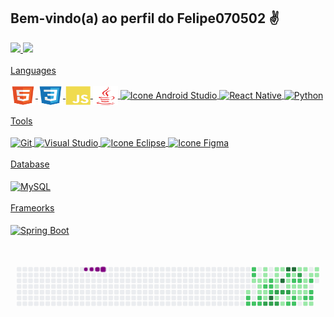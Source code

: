## Bem-vindo(a) ao perfil do Felipe070502 ✌️

 <div>
   <a href="https://github.com/Felipe020507">
   <img height="180em" src="https://github-readme-stats.vercel.app/api?username=Felipe020507&show_icons=true&theme=tokyonight&include_all_commits=true&count_private=true"/>
   <img height="180em" src="https://github-readme-stats.vercel.app/api/top-langs/?username=Felipe020507&layout=compact&langs_count=6&theme=cobalt"/>
</div>
<br>
Languages
<div style="display: inline_block"><br>
  <img align="center" alt="Icone Html" height="30" width="40" src="https://raw.githubusercontent.com/devicons/devicon/master/icons/html5/html5-original.svg">
 <img align="center" alt="Icone Css" height="30" width="40" src="https://raw.githubusercontent.com/devicons/devicon/master/icons/css3/css3-original.svg">
 <img align="center" alt="Icone Javascrip" height="30" width="40" src="https://raw.githubusercontent.com/devicons/devicon/master/icons/javascript/javascript-plain.svg">
 <img align="center" alt="Icone Java" height="30" width="40" src="https://raw.githubusercontent.com/devicons/devicon/master/icons/java/java-plain.svg">
 <img align="center" alt="Icone Android Studio" height="30" width="40" src="https://cdn.jsdelivr.net/gh/devicons/devicon@latest/icons/androidstudio/androidstudio-original.svg"/>
 <img align="center" alt="React Native" height="30" width="40" src="https://cdn.jsdelivr.net/gh/devicons/devicon@latest/icons/react/react-original.svg" />
 <img align="center" alt="Python" height="30" width="40" src="https://cdn.jsdelivr.net/gh/devicons/devicon@latest/icons/python/python-original.svg" />
</div>
<br>
Tools
<div style="display: inline_block"><br>
  <img align="center" alt="Git" height="30" width="40" src="https://cdn.jsdelivr.net/gh/devicons/devicon@latest/icons/git/git-original.svg" />
 <img align="center" alt="Visual Studio" height="30" width="40" src="https://cdn.jsdelivr.net/gh/devicons/devicon@latest/icons/vscode/vscode-original.svg" />
 <img align="center" alt="Icone Eclipse" height="30" width="40" src="https://cdn.jsdelivr.net/gh/devicons/devicon@latest/icons/eclipse/eclipse-original.svg" />
 <img align="center" alt="Icone Figma" height="30" width="40" src="https://cdn.jsdelivr.net/gh/devicons/devicon@latest/icons/figma/figma-original.svg"/>
</div>
<br>
Database
<div style="display: inline_block"><br> <img align="center" alt="MySQL" height="30" width="40" src="https://cdn.jsdelivr.net/gh/devicons/devicon@latest/icons/mysql/mysql-original.svg"/> </div>
<br>
Frameorks
<div style="display: inline_block"><br> <img align="center" alt="Spring Boot" height="30" width="40" src="https://cdn.jsdelivr.net/gh/devicons/devicon/icons/spring/spring-original.svg" /> </div>
<br>


<svg viewBox="-16 -32 880 192" width="880" height="192" xmlns="http://www.w3.org/2000/svg"><desc>Generated with https://github.com/Platane/snk</desc><style>:root{--cb:#1b1f230a;--cs:purple;--ce:#ebedf0;--c0:#ebedf0;--c1:#9be9a8;--c2:#40c463;--c3:#30a14e;--c4:#216e39}.c{shape-rendering:geometricPrecision;fill:var(--ce);stroke-width:1px;stroke:var(--cb);animation:none 26900ms linear infinite;width:12px;height:12px}@keyframes c0{37.54%{fill:var(--c1)}37.56%,100%{fill:var(--ce)}}.c.c0{fill:var(--c1);animation-name:c0}@keyframes c1{58.73%{fill:var(--c2)}58.75%,100%{fill:var(--ce)}}.c.c1{fill:var(--c2);animation-name:c1}@keyframes c2{58.35%{fill:var(--c2)}58.37%,100%{fill:var(--ce)}}.c.c2{fill:var(--c2);animation-name:c2}@keyframes c3{63.93%{fill:var(--c2)}63.95%,100%{fill:var(--ce)}}.c.c3{fill:var(--c2);animation-name:c3}@keyframes c4{63.56%{fill:var(--c2)}63.58%,100%{fill:var(--ce)}}.c.c4{fill:var(--c2);animation-name:c4}@keyframes c5{16.35%{fill:var(--c1)}16.37%,100%{fill:var(--ce)}}.c.c5{fill:var(--c1);animation-name:c5}@keyframes c6{57.98%{fill:var(--c2)}58%,100%{fill:var(--ce)}}.c.c6{fill:var(--c2);animation-name:c6}@keyframes c7{16.72%{fill:var(--c1)}16.74%,100%{fill:var(--ce)}}.c.c7{fill:var(--c1);animation-name:c7}@keyframes c8{38.65%{fill:var(--c1)}38.67%,100%{fill:var(--ce)}}.c.c8{fill:var(--c1);animation-name:c8}@keyframes c9{38.28%{fill:var(--c1)}38.3%,100%{fill:var(--ce)}}.c.c9{fill:var(--c1);animation-name:c9}@keyframes ca{40.88%{fill:var(--c2)}40.9%,100%{fill:var(--ce)}}.c.ca{fill:var(--c2);animation-name:ca}@keyframes cb{57.61%{fill:var(--c2)}57.63%,100%{fill:var(--ce)}}.c.cb{fill:var(--c2);animation-name:cb}@keyframes cc{17.83%{fill:var(--c1)}17.85%,100%{fill:var(--ce)}}.c.cc{fill:var(--c1);animation-name:cc}@keyframes cd{17.46%{fill:var(--c1)}17.48%,100%{fill:var(--ce)}}.c.cd{fill:var(--c1);animation-name:cd}@keyframes ce{17.09%{fill:var(--c1)}17.11%,100%{fill:var(--ce)}}.c.ce{fill:var(--c1);animation-name:ce}@keyframes cf{62.07%{fill:var(--c2)}62.09%,100%{fill:var(--ce)}}.c.cf{fill:var(--c2);animation-name:cf}@keyframes cg{40.14%{fill:var(--c1)}40.16%,100%{fill:var(--ce)}}.c.cg{fill:var(--c1);animation-name:cg}@keyframes ch{40.51%{fill:var(--c1)}40.53%,100%{fill:var(--ce)}}.c.ch{fill:var(--c1);animation-name:ch}@keyframes ci{72.85%{fill:var(--c3)}72.87%,100%{fill:var(--ce)}}.c.ci{fill:var(--c3);animation-name:ci}@keyframes cj{61.33%{fill:var(--c2)}61.35%,100%{fill:var(--ce)}}.c.cj{fill:var(--c2);animation-name:cj}@keyframes ck{60.96%{fill:var(--c2)}60.98%,100%{fill:var(--ce)}}.c.ck{fill:var(--c2);animation-name:ck}@keyframes cl{60.58%{fill:var(--c2)}60.6%,100%{fill:var(--ce)}}.c.cl{fill:var(--c2);animation-name:cl}@keyframes cm{81.03%{fill:var(--c4)}81.05%,100%{fill:var(--ce)}}.c.cm{fill:var(--c4);animation-name:cm}@keyframes cn{72.48%{fill:var(--c3)}72.5%,100%{fill:var(--ce)}}.c.cn{fill:var(--c3);animation-name:cn}@keyframes co{18.58%{fill:var(--c1)}18.6%,100%{fill:var(--ce)}}.c.co{fill:var(--c1);animation-name:co}@keyframes cp{19.69%{fill:var(--c1)}19.71%,100%{fill:var(--ce)}}.c.cp{fill:var(--c1);animation-name:cp}@keyframes cq{20.06%{fill:var(--c1)}20.08%,100%{fill:var(--ce)}}.c.cq{fill:var(--c1);animation-name:cq}@keyframes cr{20.44%{fill:var(--c1)}20.46%,100%{fill:var(--ce)}}.c.cr{fill:var(--c1);animation-name:cr}@keyframes cs{69.88%{fill:var(--c3)}69.9%,100%{fill:var(--ce)}}.c.cs{fill:var(--c3);animation-name:cs}@keyframes ct{69.51%{fill:var(--c1)}69.53%,100%{fill:var(--ce)}}.c.ct{fill:var(--c1);animation-name:ct}@keyframes cu{72.11%{fill:var(--c3)}72.13%,100%{fill:var(--ce)}}.c.cu{fill:var(--c3);animation-name:cu}@keyframes cv{18.95%{fill:var(--c1)}18.97%,100%{fill:var(--ce)}}.c.cv{fill:var(--c1);animation-name:cv}@keyframes cw{79.17%{fill:var(--c4)}79.19%,100%{fill:var(--ce)}}.c.cw{fill:var(--c4);animation-name:cw}@keyframes cx{70.25%{fill:var(--c3)}70.27%,100%{fill:var(--ce)}}.c.cx{fill:var(--c3);animation-name:cx}@keyframes cy{46.46%{fill:var(--c1)}46.48%,100%{fill:var(--ce)}}.c.cy{fill:var(--c1);animation-name:cy}@keyframes cz{78.06%{fill:var(--c4)}78.08%,100%{fill:var(--ce)}}.c.cz{fill:var(--c4);animation-name:cz}@keyframes c10{50.18%{fill:var(--c2)}50.2%,100%{fill:var(--ce)}}.c.c10{fill:var(--c2);animation-name:c10}@keyframes c11{49.06%{fill:var(--c1)}49.08%,100%{fill:var(--ce)}}.c.c11{fill:var(--c1);animation-name:c11}@keyframes c12{21.18%{fill:var(--c1)}21.2%,100%{fill:var(--ce)}}.c.c12{fill:var(--c1);animation-name:c12}@keyframes c13{70.62%{fill:var(--c3)}70.64%,100%{fill:var(--ce)}}.c.c13{fill:var(--c3);animation-name:c13}@keyframes c14{47.2%{fill:var(--c1)}47.22%,100%{fill:var(--ce)}}.c.c14{fill:var(--c1);animation-name:c14}@keyframes c15{55.01%{fill:var(--c2)}55.03%,100%{fill:var(--ce)}}.c.c15{fill:var(--c2);animation-name:c15}@keyframes c16{77.69%{fill:var(--c4)}77.71%,100%{fill:var(--ce)}}.c.c16{fill:var(--c4);animation-name:c16}@keyframes c17{49.8%{fill:var(--c1)}49.82%,100%{fill:var(--ce)}}.c.c17{fill:var(--c1);animation-name:c17}@keyframes c18{49.43%{fill:var(--c2)}49.45%,100%{fill:var(--ce)}}.c.c18{fill:var(--c2);animation-name:c18}@keyframes c19{21.55%{fill:var(--c1)}21.57%,100%{fill:var(--ce)}}.c.c19{fill:var(--c1);animation-name:c19}@keyframes c1a{28.61%{fill:var(--c1)}28.63%,100%{fill:var(--ce)}}.c.c1a{fill:var(--c1);animation-name:c1a}@keyframes c1b{47.57%{fill:var(--c2)}47.59%,100%{fill:var(--ce)}}.c.c1b{fill:var(--c2);animation-name:c1b}@keyframes c1c{54.64%{fill:var(--c2)}54.66%,100%{fill:var(--ce)}}.c.c1c{fill:var(--c2);animation-name:c1c}@keyframes c1d{25.27%{fill:var(--c1)}25.29%,100%{fill:var(--ce)}}.c.c1d{fill:var(--c1);animation-name:c1d}@keyframes c1e{76.94%{fill:var(--c3)}76.96%,100%{fill:var(--ce)}}.c.c1e{fill:var(--c3);animation-name:c1e}@keyframes c1f{51.29%{fill:var(--c2)}51.31%,100%{fill:var(--ce)}}.c.c1f{fill:var(--c2);animation-name:c1f}@keyframes c1g{21.92%{fill:var(--c1)}21.94%,100%{fill:var(--ce)}}.c.c1g{fill:var(--c1);animation-name:c1g}@keyframes c1h{28.24%{fill:var(--c1)}28.26%,100%{fill:var(--ce)}}.c.c1h{fill:var(--c1);animation-name:c1h}@keyframes c1i{30.1%{fill:var(--c1)}30.12%,100%{fill:var(--ce)}}.c.c1i{fill:var(--c1);animation-name:c1i}@keyframes c1j{24.9%{fill:var(--c1)}24.92%,100%{fill:var(--ce)}}.c.c1j{fill:var(--c1);animation-name:c1j}@keyframes c1k{22.67%{fill:var(--c1)}22.69%,100%{fill:var(--ce)}}.c.c1k{fill:var(--c1);animation-name:c1k}@keyframes c1l{22.29%{fill:var(--c1)}22.31%,100%{fill:var(--ce)}}.c.c1l{fill:var(--c1);animation-name:c1l}@keyframes c1m{27.87%{fill:var(--c1)}27.89%,100%{fill:var(--ce)}}.c.c1m{fill:var(--c1);animation-name:c1m}@keyframes c1n{53.52%{fill:var(--c2)}53.54%,100%{fill:var(--ce)}}.c.c1n{fill:var(--c2);animation-name:c1n}@keyframes c1o{30.85%{fill:var(--c1)}30.87%,100%{fill:var(--ce)}}.c.c1o{fill:var(--c1);animation-name:c1o}@keyframes c1p{23.41%{fill:var(--c1)}23.43%,100%{fill:var(--ce)}}.c.c1p{fill:var(--c1);animation-name:c1p}@keyframes c1q{52.03%{fill:var(--c2)}52.05%,100%{fill:var(--ce)}}.c.c1q{fill:var(--c2);animation-name:c1q}@keyframes c1r{52.78%{fill:var(--c2)}52.8%,100%{fill:var(--ce)}}.c.c1r{fill:var(--c2);animation-name:c1r}@keyframes c1s{53.15%{fill:var(--c2)}53.17%,100%{fill:var(--ce)}}.c.c1s{fill:var(--c2);animation-name:c1s}@keyframes c1t{31.22%{fill:var(--c1)}31.24%,100%{fill:var(--ce)}}.c.c1t{fill:var(--c1);animation-name:c1t}@keyframes c1u{24.15%{fill:var(--c1)}24.17%,100%{fill:var(--ce)}}.c.c1u{fill:var(--c1);animation-name:c1u}@keyframes c1v{23.78%{fill:var(--c1)}23.8%,100%{fill:var(--ce)}}.c.c1v{fill:var(--c1);animation-name:c1v}.u{transform-origin:0 0;transform:scale(0,1);animation:none linear 26900ms infinite}@keyframes u0{16.35%{transform:scale(0.000,1)}16.37%,16.72%{transform:scale(0.032,1)}16.74%,17.09%{transform:scale(0.065,1)}17.11%,17.46%{transform:scale(0.097,1)}17.48%,17.83%{transform:scale(0.129,1)}17.85%,18.58%{transform:scale(0.161,1)}18.6%,18.95%{transform:scale(0.194,1)}18.97%,19.69%{transform:scale(0.226,1)}19.71%,20.06%{transform:scale(0.258,1)}20.08%,20.44%{transform:scale(0.290,1)}20.46%,21.18%{transform:scale(0.323,1)}21.2%,21.55%{transform:scale(0.355,1)}21.57%,21.92%{transform:scale(0.387,1)}21.94%,22.29%{transform:scale(0.419,1)}22.31%,22.67%{transform:scale(0.452,1)}22.69%,23.41%{transform:scale(0.484,1)}23.43%,23.78%{transform:scale(0.516,1)}23.8%,24.15%{transform:scale(0.548,1)}24.17%,24.9%{transform:scale(0.581,1)}24.92%,25.27%{transform:scale(0.613,1)}25.29%,27.87%{transform:scale(0.645,1)}27.89%,28.24%{transform:scale(0.677,1)}28.26%,28.61%{transform:scale(0.710,1)}28.63%,30.1%{transform:scale(0.742,1)}30.12%,30.85%{transform:scale(0.774,1)}30.87%,31.22%{transform:scale(0.806,1)}31.24%,37.54%{transform:scale(0.839,1)}37.56%,38.28%{transform:scale(0.871,1)}38.3%,38.65%{transform:scale(0.903,1)}38.67%,40.14%{transform:scale(0.935,1)}40.16%,40.51%{transform:scale(0.968,1)}40.53%,100%{transform:scale(1.000,1)}}.u.u0{fill:var(--c1);animation-name:u0;transform-origin:0.0px 0}@keyframes u1{40.88%{transform:scale(0.000,1)}40.9%,100%{transform:scale(1.000,1)}}.u.u1{fill:var(--c2);animation-name:u1;transform-origin:386.6px 0}@keyframes u2{46.46%{transform:scale(0.000,1)}46.48%,47.2%{transform:scale(0.500,1)}47.22%,100%{transform:scale(1.000,1)}}.u.u2{fill:var(--c1);animation-name:u2;transform-origin:399.1px 0}@keyframes u3{47.57%{transform:scale(0.000,1)}47.59%,100%{transform:scale(1.000,1)}}.u.u3{fill:var(--c2);animation-name:u3;transform-origin:424.0px 0}@keyframes u4{49.06%{transform:scale(0.000,1)}49.08%,100%{transform:scale(1.000,1)}}.u.u4{fill:var(--c1);animation-name:u4;transform-origin:436.5px 0}@keyframes u5{49.43%{transform:scale(0.000,1)}49.45%,100%{transform:scale(1.000,1)}}.u.u5{fill:var(--c2);animation-name:u5;transform-origin:448.9px 0}@keyframes u6{49.8%{transform:scale(0.000,1)}49.82%,100%{transform:scale(1.000,1)}}.u.u6{fill:var(--c1);animation-name:u6;transform-origin:461.4px 0}@keyframes u7{50.18%{transform:scale(0.000,1)}50.2%,51.29%{transform:scale(0.056,1)}51.31%,52.03%{transform:scale(0.111,1)}52.05%,52.78%{transform:scale(0.167,1)}52.8%,53.15%{transform:scale(0.222,1)}53.17%,53.52%{transform:scale(0.278,1)}53.54%,54.64%{transform:scale(0.333,1)}54.66%,55.01%{transform:scale(0.389,1)}55.03%,57.61%{transform:scale(0.444,1)}57.63%,57.98%{transform:scale(0.500,1)}58%,58.35%{transform:scale(0.556,1)}58.37%,58.73%{transform:scale(0.611,1)}58.75%,60.58%{transform:scale(0.667,1)}60.6%,60.96%{transform:scale(0.722,1)}60.98%,61.33%{transform:scale(0.778,1)}61.35%,62.07%{transform:scale(0.833,1)}62.09%,63.56%{transform:scale(0.889,1)}63.58%,63.93%{transform:scale(0.944,1)}63.95%,100%{transform:scale(1.000,1)}}.u.u7{fill:var(--c2);animation-name:u7;transform-origin:473.9px 0}@keyframes u8{69.51%{transform:scale(0.000,1)}69.53%,100%{transform:scale(1.000,1)}}.u.u8{fill:var(--c1);animation-name:u8;transform-origin:698.4px 0}@keyframes u9{69.88%{transform:scale(0.000,1)}69.9%,70.25%{transform:scale(0.143,1)}70.27%,70.62%{transform:scale(0.286,1)}70.64%,72.11%{transform:scale(0.429,1)}72.13%,72.48%{transform:scale(0.571,1)}72.5%,72.85%{transform:scale(0.714,1)}72.87%,76.94%{transform:scale(0.857,1)}76.96%,100%{transform:scale(1.000,1)}}.u.u9{fill:var(--c3);animation-name:u9;transform-origin:710.8px 0}@keyframes ua{77.69%{transform:scale(0.000,1)}77.71%,78.06%{transform:scale(0.250,1)}78.08%,79.17%{transform:scale(0.500,1)}79.19%,81.03%{transform:scale(0.750,1)}81.05%,100%{transform:scale(1.000,1)}}.u.ua{fill:var(--c4);animation-name:ua;transform-origin:798.1px 0}.s{shape-rendering:geometricPrecision;fill:var(--cs);animation:none linear 26900ms infinite}@keyframes s0{0%,99.63%{transform:translate(0px,-16px)}0.37%{transform:translate(0px,0px)}15.24%{transform:translate(640px,0px)}15.99%{transform:translate(640px,32px)}17.1%,61.71%{transform:translate(688px,32px)}17.84%{transform:translate(688px,0px)}18.96%,65.8%,78.44%{transform:translate(736px,0px)}19.33%,66.17%{transform:translate(736px,16px)}19.7%{transform:translate(720px,16px)}20.45%{transform:translate(720px,48px)}22.3%{transform:translate(800px,48px)}23.05%{transform:translate(800px,16px)}23.79%{transform:translate(832px,16px)}24.16%{transform:translate(832px,0px)}25.28%,77.32%{transform:translate(784px,0px)}25.65%{transform:translate(784px,-16px)}26.02%{transform:translate(800px,-16px)}27.88%{transform:translate(800px,64px)}28.62%{transform:translate(768px,64px)}29%,48.33%{transform:translate(768px,48px)}29.37%{transform:translate(784px,48px)}30.48%{transform:translate(784px,96px)}31.23%{transform:translate(816px,96px)}31.6%{transform:translate(816px,112px)}36.06%,43.49%{transform:translate(624px,112px)}37.17%,42.38%{transform:translate(624px,64px)}38.29%{transform:translate(672px,64px)}38.66%,62.45%{transform:translate(672px,48px)}39.03%{transform:translate(656px,48px)}39.41%,41.64%{transform:translate(656px,64px)}40.15%,60.22%,73.61%{transform:translate(688px,64px)}40.52%,59.85%{transform:translate(688px,80px)}41.26%{transform:translate(656px,80px)}46.1%,55.76%{transform:translate(736px,112px)}46.84%{transform:translate(736px,80px)}47.58%,54.28%,68.4%{transform:translate(768px,80px)}48.7%{transform:translate(752px,48px)}49.07%,50.56%{transform:translate(752px,32px)}49.44%{transform:translate(768px,32px)}49.81%,66.91%{transform:translate(768px,16px)}50.19%{transform:translate(752px,16px)}52.04%{transform:translate(816px,32px)}53.16%{transform:translate(816px,80px)}54.65%{transform:translate(768px,96px)}55.39%{transform:translate(736px,96px)}57.25%{transform:translate(672px,112px)}57.62%{transform:translate(672px,96px)}58.36%{transform:translate(640px,96px)}58.74%{transform:translate(640px,80px)}60.59%{transform:translate(704px,64px)}61.34%,79.93%{transform:translate(704px,32px)}62.08%{transform:translate(688px,48px)}63.2%{transform:translate(672px,16px)}63.57%{transform:translate(656px,16px)}63.94%{transform:translate(656px,0px)}69.52%,71.75%{transform:translate(720px,80px)}69.89%{transform:translate(720px,64px)}70.63%{transform:translate(752px,64px)}71%{transform:translate(752px,80px)}72.12%{transform:translate(720px,96px)}72.86%{transform:translate(688px,96px)}75.84%{transform:translate(784px,64px)}79.18%{transform:translate(736px,32px)}81.04%{transform:translate(704px,80px)}95.54%{transform:translate(80px,80px)}96.65%{transform:translate(80px,32px)}97.4%{transform:translate(48px,32px)}98.51%{transform:translate(48px,-16px)}}.s.s0{transform:translate(0px,-16px);animation-name:s0}@keyframes s1{0%,99.63%{transform:translate(16px,-16px)}0.37%{transform:translate(0px,-16px)}0.74%{transform:translate(0px,0px)}15.61%{transform:translate(640px,0px)}16.36%{transform:translate(640px,32px)}17.47%,62.08%{transform:translate(688px,32px)}18.22%{transform:translate(688px,0px)}19.33%,66.17%,78.81%{transform:translate(736px,0px)}19.7%,66.54%{transform:translate(736px,16px)}20.07%{transform:translate(720px,16px)}20.82%{transform:translate(720px,48px)}22.68%{transform:translate(800px,48px)}23.42%{transform:translate(800px,16px)}24.16%{transform:translate(832px,16px)}24.54%{transform:translate(832px,0px)}25.65%,77.7%{transform:translate(784px,0px)}26.02%{transform:translate(784px,-16px)}26.39%{transform:translate(800px,-16px)}28.25%{transform:translate(800px,64px)}29%{transform:translate(768px,64px)}29.37%,48.7%{transform:translate(768px,48px)}29.74%{transform:translate(784px,48px)}30.86%{transform:translate(784px,96px)}31.6%{transform:translate(816px,96px)}31.97%{transform:translate(816px,112px)}36.43%,43.87%{transform:translate(624px,112px)}37.55%,42.75%{transform:translate(624px,64px)}38.66%{transform:translate(672px,64px)}39.03%,62.83%{transform:translate(672px,48px)}39.41%{transform:translate(656px,48px)}39.78%,42.01%{transform:translate(656px,64px)}40.52%,60.59%,73.98%{transform:translate(688px,64px)}40.89%,60.22%{transform:translate(688px,80px)}41.64%{transform:translate(656px,80px)}46.47%,56.13%{transform:translate(736px,112px)}47.21%{transform:translate(736px,80px)}47.96%,54.65%,68.77%{transform:translate(768px,80px)}49.07%{transform:translate(752px,48px)}49.44%,50.93%{transform:translate(752px,32px)}49.81%{transform:translate(768px,32px)}50.19%,67.29%{transform:translate(768px,16px)}50.56%{transform:translate(752px,16px)}52.42%{transform:translate(816px,32px)}53.53%{transform:translate(816px,80px)}55.02%{transform:translate(768px,96px)}55.76%{transform:translate(736px,96px)}57.62%{transform:translate(672px,112px)}57.99%{transform:translate(672px,96px)}58.74%{transform:translate(640px,96px)}59.11%{transform:translate(640px,80px)}60.97%{transform:translate(704px,64px)}61.71%,80.3%{transform:translate(704px,32px)}62.45%{transform:translate(688px,48px)}63.57%{transform:translate(672px,16px)}63.94%{transform:translate(656px,16px)}64.31%{transform:translate(656px,0px)}69.89%,72.12%{transform:translate(720px,80px)}70.26%{transform:translate(720px,64px)}71%{transform:translate(752px,64px)}71.38%{transform:translate(752px,80px)}72.49%{transform:translate(720px,96px)}73.23%{transform:translate(688px,96px)}76.21%{transform:translate(784px,64px)}79.55%{transform:translate(736px,32px)}81.41%{transform:translate(704px,80px)}95.91%{transform:translate(80px,80px)}97.03%{transform:translate(80px,32px)}97.77%{transform:translate(48px,32px)}98.88%{transform:translate(48px,-16px)}}.s.s1{transform:translate(16px,-16px);animation-name:s1}@keyframes s2{0%,99.63%{transform:translate(32px,-16px)}0.74%{transform:translate(0px,-16px)}1.12%{transform:translate(0px,0px)}15.99%{transform:translate(640px,0px)}16.73%{transform:translate(640px,32px)}17.84%,62.45%{transform:translate(688px,32px)}18.59%{transform:translate(688px,0px)}19.7%,66.54%,79.18%{transform:translate(736px,0px)}20.07%,66.91%{transform:translate(736px,16px)}20.45%{transform:translate(720px,16px)}21.19%{transform:translate(720px,48px)}23.05%{transform:translate(800px,48px)}23.79%{transform:translate(800px,16px)}24.54%{transform:translate(832px,16px)}24.91%{transform:translate(832px,0px)}26.02%,78.07%{transform:translate(784px,0px)}26.39%{transform:translate(784px,-16px)}26.77%{transform:translate(800px,-16px)}28.62%{transform:translate(800px,64px)}29.37%{transform:translate(768px,64px)}29.74%,49.07%{transform:translate(768px,48px)}30.11%{transform:translate(784px,48px)}31.23%{transform:translate(784px,96px)}31.97%{transform:translate(816px,96px)}32.34%{transform:translate(816px,112px)}36.8%,44.24%{transform:translate(624px,112px)}37.92%,43.12%{transform:translate(624px,64px)}39.03%{transform:translate(672px,64px)}39.41%,63.2%{transform:translate(672px,48px)}39.78%{transform:translate(656px,48px)}40.15%,42.38%{transform:translate(656px,64px)}40.89%,60.97%,74.35%{transform:translate(688px,64px)}41.26%,60.59%{transform:translate(688px,80px)}42.01%{transform:translate(656px,80px)}46.84%,56.51%{transform:translate(736px,112px)}47.58%{transform:translate(736px,80px)}48.33%,55.02%,69.14%{transform:translate(768px,80px)}49.44%{transform:translate(752px,48px)}49.81%,51.3%{transform:translate(752px,32px)}50.19%{transform:translate(768px,32px)}50.56%,67.66%{transform:translate(768px,16px)}50.93%{transform:translate(752px,16px)}52.79%{transform:translate(816px,32px)}53.9%{transform:translate(816px,80px)}55.39%{transform:translate(768px,96px)}56.13%{transform:translate(736px,96px)}57.99%{transform:translate(672px,112px)}58.36%{transform:translate(672px,96px)}59.11%{transform:translate(640px,96px)}59.48%{transform:translate(640px,80px)}61.34%{transform:translate(704px,64px)}62.08%,80.67%{transform:translate(704px,32px)}62.83%{transform:translate(688px,48px)}63.94%{transform:translate(672px,16px)}64.31%{transform:translate(656px,16px)}64.68%{transform:translate(656px,0px)}70.26%,72.49%{transform:translate(720px,80px)}70.63%{transform:translate(720px,64px)}71.38%{transform:translate(752px,64px)}71.75%{transform:translate(752px,80px)}72.86%{transform:translate(720px,96px)}73.61%{transform:translate(688px,96px)}76.58%{transform:translate(784px,64px)}79.93%{transform:translate(736px,32px)}81.78%{transform:translate(704px,80px)}96.28%{transform:translate(80px,80px)}97.4%{transform:translate(80px,32px)}98.14%{transform:translate(48px,32px)}99.26%{transform:translate(48px,-16px)}}.s.s2{transform:translate(32px,-16px);animation-name:s2}@keyframes s3{0%,99.63%{transform:translate(48px,-16px)}1.12%{transform:translate(0px,-16px)}1.49%{transform:translate(0px,0px)}16.36%{transform:translate(640px,0px)}17.1%{transform:translate(640px,32px)}18.22%,62.83%{transform:translate(688px,32px)}18.96%{transform:translate(688px,0px)}20.07%,66.91%,79.55%{transform:translate(736px,0px)}20.45%,67.29%{transform:translate(736px,16px)}20.82%{transform:translate(720px,16px)}21.56%{transform:translate(720px,48px)}23.42%{transform:translate(800px,48px)}24.16%{transform:translate(800px,16px)}24.91%{transform:translate(832px,16px)}25.28%{transform:translate(832px,0px)}26.39%,78.44%{transform:translate(784px,0px)}26.77%{transform:translate(784px,-16px)}27.14%{transform:translate(800px,-16px)}29%{transform:translate(800px,64px)}29.74%{transform:translate(768px,64px)}30.11%,49.44%{transform:translate(768px,48px)}30.48%{transform:translate(784px,48px)}31.6%{transform:translate(784px,96px)}32.34%{transform:translate(816px,96px)}32.71%{transform:translate(816px,112px)}37.17%,44.61%{transform:translate(624px,112px)}38.29%,43.49%{transform:translate(624px,64px)}39.41%{transform:translate(672px,64px)}39.78%,63.57%{transform:translate(672px,48px)}40.15%{transform:translate(656px,48px)}40.52%,42.75%{transform:translate(656px,64px)}41.26%,61.34%,74.72%{transform:translate(688px,64px)}41.64%,60.97%{transform:translate(688px,80px)}42.38%{transform:translate(656px,80px)}47.21%,56.88%{transform:translate(736px,112px)}47.96%{transform:translate(736px,80px)}48.7%,55.39%,69.52%{transform:translate(768px,80px)}49.81%{transform:translate(752px,48px)}50.19%,51.67%{transform:translate(752px,32px)}50.56%{transform:translate(768px,32px)}50.93%,68.03%{transform:translate(768px,16px)}51.3%{transform:translate(752px,16px)}53.16%{transform:translate(816px,32px)}54.28%{transform:translate(816px,80px)}55.76%{transform:translate(768px,96px)}56.51%{transform:translate(736px,96px)}58.36%{transform:translate(672px,112px)}58.74%{transform:translate(672px,96px)}59.48%{transform:translate(640px,96px)}59.85%{transform:translate(640px,80px)}61.71%{transform:translate(704px,64px)}62.45%,81.04%{transform:translate(704px,32px)}63.2%{transform:translate(688px,48px)}64.31%{transform:translate(672px,16px)}64.68%{transform:translate(656px,16px)}65.06%{transform:translate(656px,0px)}70.63%,72.86%{transform:translate(720px,80px)}71%{transform:translate(720px,64px)}71.75%{transform:translate(752px,64px)}72.12%{transform:translate(752px,80px)}73.23%{transform:translate(720px,96px)}73.98%{transform:translate(688px,96px)}76.95%{transform:translate(784px,64px)}80.3%{transform:translate(736px,32px)}82.16%{transform:translate(704px,80px)}96.65%{transform:translate(80px,80px)}97.77%{transform:translate(80px,32px)}98.51%{transform:translate(48px,32px)}}.s.s3{transform:translate(48px,-16px);animation-name:s3}</style><rect class="c" x="2" y="2" rx="2" ry="2"/><rect class="c" x="2" y="18" rx="2" ry="2"/><rect class="c" x="2" y="34" rx="2" ry="2"/><rect class="c" x="2" y="50" rx="2" ry="2"/><rect class="c" x="2" y="66" rx="2" ry="2"/><rect class="c" x="2" y="82" rx="2" ry="2"/><rect class="c" x="2" y="98" rx="2" ry="2"/><rect class="c" x="18" y="2" rx="2" ry="2"/><rect class="c" x="18" y="18" rx="2" ry="2"/><rect class="c" x="18" y="34" rx="2" ry="2"/><rect class="c" x="18" y="50" rx="2" ry="2"/><rect class="c" x="18" y="66" rx="2" ry="2"/><rect class="c" x="18" y="82" rx="2" ry="2"/><rect class="c" x="18" y="98" rx="2" ry="2"/><rect class="c" x="34" y="2" rx="2" ry="2"/><rect class="c" x="34" y="18" rx="2" ry="2"/><rect class="c" x="34" y="34" rx="2" ry="2"/><rect class="c" x="34" y="50" rx="2" ry="2"/><rect class="c" x="34" y="66" rx="2" ry="2"/><rect class="c" x="34" y="82" rx="2" ry="2"/><rect class="c" x="34" y="98" rx="2" ry="2"/><rect class="c" x="50" y="2" rx="2" ry="2"/><rect class="c" x="50" y="18" rx="2" ry="2"/><rect class="c" x="50" y="34" rx="2" ry="2"/><rect class="c" x="50" y="50" rx="2" ry="2"/><rect class="c" x="50" y="66" rx="2" ry="2"/><rect class="c" x="50" y="82" rx="2" ry="2"/><rect class="c" x="50" y="98" rx="2" ry="2"/><rect class="c" x="66" y="2" rx="2" ry="2"/><rect class="c" x="66" y="18" rx="2" ry="2"/><rect class="c" x="66" y="34" rx="2" ry="2"/><rect class="c" x="66" y="50" rx="2" ry="2"/><rect class="c" x="66" y="66" rx="2" ry="2"/><rect class="c" x="66" y="82" rx="2" ry="2"/><rect class="c" x="66" y="98" rx="2" ry="2"/><rect class="c" x="82" y="2" rx="2" ry="2"/><rect class="c" x="82" y="18" rx="2" ry="2"/><rect class="c" x="82" y="34" rx="2" ry="2"/><rect class="c" x="82" y="50" rx="2" ry="2"/><rect class="c" x="82" y="66" rx="2" ry="2"/><rect class="c" x="82" y="82" rx="2" ry="2"/><rect class="c" x="82" y="98" rx="2" ry="2"/><rect class="c" x="98" y="2" rx="2" ry="2"/><rect class="c" x="98" y="18" rx="2" ry="2"/><rect class="c" x="98" y="34" rx="2" ry="2"/><rect class="c" x="98" y="50" rx="2" ry="2"/><rect class="c" x="98" y="66" rx="2" ry="2"/><rect class="c" x="98" y="82" rx="2" ry="2"/><rect class="c" x="98" y="98" rx="2" ry="2"/><rect class="c" x="114" y="2" rx="2" ry="2"/><rect class="c" x="114" y="18" rx="2" ry="2"/><rect class="c" x="114" y="34" rx="2" ry="2"/><rect class="c" x="114" y="50" rx="2" ry="2"/><rect class="c" x="114" y="66" rx="2" ry="2"/><rect class="c" x="114" y="82" rx="2" ry="2"/><rect class="c" x="114" y="98" rx="2" ry="2"/><rect class="c" x="130" y="2" rx="2" ry="2"/><rect class="c" x="130" y="18" rx="2" ry="2"/><rect class="c" x="130" y="34" rx="2" ry="2"/><rect class="c" x="130" y="50" rx="2" ry="2"/><rect class="c" x="130" y="66" rx="2" ry="2"/><rect class="c" x="130" y="82" rx="2" ry="2"/><rect class="c" x="130" y="98" rx="2" ry="2"/><rect class="c" x="146" y="2" rx="2" ry="2"/><rect class="c" x="146" y="18" rx="2" ry="2"/><rect class="c" x="146" y="34" rx="2" ry="2"/><rect class="c" x="146" y="50" rx="2" ry="2"/><rect class="c" x="146" y="66" rx="2" ry="2"/><rect class="c" x="146" y="82" rx="2" ry="2"/><rect class="c" x="146" y="98" rx="2" ry="2"/><rect class="c" x="162" y="2" rx="2" ry="2"/><rect class="c" x="162" y="18" rx="2" ry="2"/><rect class="c" x="162" y="34" rx="2" ry="2"/><rect class="c" x="162" y="50" rx="2" ry="2"/><rect class="c" x="162" y="66" rx="2" ry="2"/><rect class="c" x="162" y="82" rx="2" ry="2"/><rect class="c" x="162" y="98" rx="2" ry="2"/><rect class="c" x="178" y="2" rx="2" ry="2"/><rect class="c" x="178" y="18" rx="2" ry="2"/><rect class="c" x="178" y="34" rx="2" ry="2"/><rect class="c" x="178" y="50" rx="2" ry="2"/><rect class="c" x="178" y="66" rx="2" ry="2"/><rect class="c" x="178" y="82" rx="2" ry="2"/><rect class="c" x="178" y="98" rx="2" ry="2"/><rect class="c" x="194" y="2" rx="2" ry="2"/><rect class="c" x="194" y="18" rx="2" ry="2"/><rect class="c" x="194" y="34" rx="2" ry="2"/><rect class="c" x="194" y="50" rx="2" ry="2"/><rect class="c" x="194" y="66" rx="2" ry="2"/><rect class="c" x="194" y="82" rx="2" ry="2"/><rect class="c" x="194" y="98" rx="2" ry="2"/><rect class="c" x="210" y="2" rx="2" ry="2"/><rect class="c" x="210" y="18" rx="2" ry="2"/><rect class="c" x="210" y="34" rx="2" ry="2"/><rect class="c" x="210" y="50" rx="2" ry="2"/><rect class="c" x="210" y="66" rx="2" ry="2"/><rect class="c" x="210" y="82" rx="2" ry="2"/><rect class="c" x="210" y="98" rx="2" ry="2"/><rect class="c" x="226" y="2" rx="2" ry="2"/><rect class="c" x="226" y="18" rx="2" ry="2"/><rect class="c" x="226" y="34" rx="2" ry="2"/><rect class="c" x="226" y="50" rx="2" ry="2"/><rect class="c" x="226" y="66" rx="2" ry="2"/><rect class="c" x="226" y="82" rx="2" ry="2"/><rect class="c" x="226" y="98" rx="2" ry="2"/><rect class="c" x="242" y="2" rx="2" ry="2"/><rect class="c" x="242" y="18" rx="2" ry="2"/><rect class="c" x="242" y="34" rx="2" ry="2"/><rect class="c" x="242" y="50" rx="2" ry="2"/><rect class="c" x="242" y="66" rx="2" ry="2"/><rect class="c" x="242" y="82" rx="2" ry="2"/><rect class="c" x="242" y="98" rx="2" ry="2"/><rect class="c" x="258" y="2" rx="2" ry="2"/><rect class="c" x="258" y="18" rx="2" ry="2"/><rect class="c" x="258" y="34" rx="2" ry="2"/><rect class="c" x="258" y="50" rx="2" ry="2"/><rect class="c" x="258" y="66" rx="2" ry="2"/><rect class="c" x="258" y="82" rx="2" ry="2"/><rect class="c" x="258" y="98" rx="2" ry="2"/><rect class="c" x="274" y="2" rx="2" ry="2"/><rect class="c" x="274" y="18" rx="2" ry="2"/><rect class="c" x="274" y="34" rx="2" ry="2"/><rect class="c" x="274" y="50" rx="2" ry="2"/><rect class="c" x="274" y="66" rx="2" ry="2"/><rect class="c" x="274" y="82" rx="2" ry="2"/><rect class="c" x="274" y="98" rx="2" ry="2"/><rect class="c" x="290" y="2" rx="2" ry="2"/><rect class="c" x="290" y="18" rx="2" ry="2"/><rect class="c" x="290" y="34" rx="2" ry="2"/><rect class="c" x="290" y="50" rx="2" ry="2"/><rect class="c" x="290" y="66" rx="2" ry="2"/><rect class="c" x="290" y="82" rx="2" ry="2"/><rect class="c" x="290" y="98" rx="2" ry="2"/><rect class="c" x="306" y="2" rx="2" ry="2"/><rect class="c" x="306" y="18" rx="2" ry="2"/><rect class="c" x="306" y="34" rx="2" ry="2"/><rect class="c" x="306" y="50" rx="2" ry="2"/><rect class="c" x="306" y="66" rx="2" ry="2"/><rect class="c" x="306" y="82" rx="2" ry="2"/><rect class="c" x="306" y="98" rx="2" ry="2"/><rect class="c" x="322" y="2" rx="2" ry="2"/><rect class="c" x="322" y="18" rx="2" ry="2"/><rect class="c" x="322" y="34" rx="2" ry="2"/><rect class="c" x="322" y="50" rx="2" ry="2"/><rect class="c" x="322" y="66" rx="2" ry="2"/><rect class="c" x="322" y="82" rx="2" ry="2"/><rect class="c" x="322" y="98" rx="2" ry="2"/><rect class="c" x="338" y="2" rx="2" ry="2"/><rect class="c" x="338" y="18" rx="2" ry="2"/><rect class="c" x="338" y="34" rx="2" ry="2"/><rect class="c" x="338" y="50" rx="2" ry="2"/><rect class="c" x="338" y="66" rx="2" ry="2"/><rect class="c" x="338" y="82" rx="2" ry="2"/><rect class="c" x="338" y="98" rx="2" ry="2"/><rect class="c" x="354" y="2" rx="2" ry="2"/><rect class="c" x="354" y="18" rx="2" ry="2"/><rect class="c" x="354" y="34" rx="2" ry="2"/><rect class="c" x="354" y="50" rx="2" ry="2"/><rect class="c" x="354" y="66" rx="2" ry="2"/><rect class="c" x="354" y="82" rx="2" ry="2"/><rect class="c" x="354" y="98" rx="2" ry="2"/><rect class="c" x="370" y="2" rx="2" ry="2"/><rect class="c" x="370" y="18" rx="2" ry="2"/><rect class="c" x="370" y="34" rx="2" ry="2"/><rect class="c" x="370" y="50" rx="2" ry="2"/><rect class="c" x="370" y="66" rx="2" ry="2"/><rect class="c" x="370" y="82" rx="2" ry="2"/><rect class="c" x="370" y="98" rx="2" ry="2"/><rect class="c" x="386" y="2" rx="2" ry="2"/><rect class="c" x="386" y="18" rx="2" ry="2"/><rect class="c" x="386" y="34" rx="2" ry="2"/><rect class="c" x="386" y="50" rx="2" ry="2"/><rect class="c" x="386" y="66" rx="2" ry="2"/><rect class="c" x="386" y="82" rx="2" ry="2"/><rect class="c" x="386" y="98" rx="2" ry="2"/><rect class="c" x="402" y="2" rx="2" ry="2"/><rect class="c" x="402" y="18" rx="2" ry="2"/><rect class="c" x="402" y="34" rx="2" ry="2"/><rect class="c" x="402" y="50" rx="2" ry="2"/><rect class="c" x="402" y="66" rx="2" ry="2"/><rect class="c" x="402" y="82" rx="2" ry="2"/><rect class="c" x="402" y="98" rx="2" ry="2"/><rect class="c" x="418" y="2" rx="2" ry="2"/><rect class="c" x="418" y="18" rx="2" ry="2"/><rect class="c" x="418" y="34" rx="2" ry="2"/><rect class="c" x="418" y="50" rx="2" ry="2"/><rect class="c" x="418" y="66" rx="2" ry="2"/><rect class="c" x="418" y="82" rx="2" ry="2"/><rect class="c" x="418" y="98" rx="2" ry="2"/><rect class="c" x="434" y="2" rx="2" ry="2"/><rect class="c" x="434" y="18" rx="2" ry="2"/><rect class="c" x="434" y="34" rx="2" ry="2"/><rect class="c" x="434" y="50" rx="2" ry="2"/><rect class="c" x="434" y="66" rx="2" ry="2"/><rect class="c" x="434" y="82" rx="2" ry="2"/><rect class="c" x="434" y="98" rx="2" ry="2"/><rect class="c" x="450" y="2" rx="2" ry="2"/><rect class="c" x="450" y="18" rx="2" ry="2"/><rect class="c" x="450" y="34" rx="2" ry="2"/><rect class="c" x="450" y="50" rx="2" ry="2"/><rect class="c" x="450" y="66" rx="2" ry="2"/><rect class="c" x="450" y="82" rx="2" ry="2"/><rect class="c" x="450" y="98" rx="2" ry="2"/><rect class="c" x="466" y="2" rx="2" ry="2"/><rect class="c" x="466" y="18" rx="2" ry="2"/><rect class="c" x="466" y="34" rx="2" ry="2"/><rect class="c" x="466" y="50" rx="2" ry="2"/><rect class="c" x="466" y="66" rx="2" ry="2"/><rect class="c" x="466" y="82" rx="2" ry="2"/><rect class="c" x="466" y="98" rx="2" ry="2"/><rect class="c" x="482" y="2" rx="2" ry="2"/><rect class="c" x="482" y="18" rx="2" ry="2"/><rect class="c" x="482" y="34" rx="2" ry="2"/><rect class="c" x="482" y="50" rx="2" ry="2"/><rect class="c" x="482" y="66" rx="2" ry="2"/><rect class="c" x="482" y="82" rx="2" ry="2"/><rect class="c" x="482" y="98" rx="2" ry="2"/><rect class="c" x="498" y="2" rx="2" ry="2"/><rect class="c" x="498" y="18" rx="2" ry="2"/><rect class="c" x="498" y="34" rx="2" ry="2"/><rect class="c" x="498" y="50" rx="2" ry="2"/><rect class="c" x="498" y="66" rx="2" ry="2"/><rect class="c" x="498" y="82" rx="2" ry="2"/><rect class="c" x="498" y="98" rx="2" ry="2"/><rect class="c" x="514" y="2" rx="2" ry="2"/><rect class="c" x="514" y="18" rx="2" ry="2"/><rect class="c" x="514" y="34" rx="2" ry="2"/><rect class="c" x="514" y="50" rx="2" ry="2"/><rect class="c" x="514" y="66" rx="2" ry="2"/><rect class="c" x="514" y="82" rx="2" ry="2"/><rect class="c" x="514" y="98" rx="2" ry="2"/><rect class="c" x="530" y="2" rx="2" ry="2"/><rect class="c" x="530" y="18" rx="2" ry="2"/><rect class="c" x="530" y="34" rx="2" ry="2"/><rect class="c" x="530" y="50" rx="2" ry="2"/><rect class="c" x="530" y="66" rx="2" ry="2"/><rect class="c" x="530" y="82" rx="2" ry="2"/><rect class="c" x="530" y="98" rx="2" ry="2"/><rect class="c" x="546" y="2" rx="2" ry="2"/><rect class="c" x="546" y="18" rx="2" ry="2"/><rect class="c" x="546" y="34" rx="2" ry="2"/><rect class="c" x="546" y="50" rx="2" ry="2"/><rect class="c" x="546" y="66" rx="2" ry="2"/><rect class="c" x="546" y="82" rx="2" ry="2"/><rect class="c" x="546" y="98" rx="2" ry="2"/><rect class="c" x="562" y="2" rx="2" ry="2"/><rect class="c" x="562" y="18" rx="2" ry="2"/><rect class="c" x="562" y="34" rx="2" ry="2"/><rect class="c" x="562" y="50" rx="2" ry="2"/><rect class="c" x="562" y="66" rx="2" ry="2"/><rect class="c" x="562" y="82" rx="2" ry="2"/><rect class="c" x="562" y="98" rx="2" ry="2"/><rect class="c" x="578" y="2" rx="2" ry="2"/><rect class="c" x="578" y="18" rx="2" ry="2"/><rect class="c" x="578" y="34" rx="2" ry="2"/><rect class="c" x="578" y="50" rx="2" ry="2"/><rect class="c" x="578" y="66" rx="2" ry="2"/><rect class="c" x="578" y="82" rx="2" ry="2"/><rect class="c" x="578" y="98" rx="2" ry="2"/><rect class="c" x="594" y="2" rx="2" ry="2"/><rect class="c" x="594" y="18" rx="2" ry="2"/><rect class="c" x="594" y="34" rx="2" ry="2"/><rect class="c" x="594" y="50" rx="2" ry="2"/><rect class="c" x="594" y="66" rx="2" ry="2"/><rect class="c" x="594" y="82" rx="2" ry="2"/><rect class="c" x="594" y="98" rx="2" ry="2"/><rect class="c" x="610" y="2" rx="2" ry="2"/><rect class="c" x="610" y="18" rx="2" ry="2"/><rect class="c" x="610" y="34" rx="2" ry="2"/><rect class="c" x="610" y="50" rx="2" ry="2"/><rect class="c" x="610" y="66" rx="2" ry="2"/><rect class="c" x="610" y="82" rx="2" ry="2"/><rect class="c" x="610" y="98" rx="2" ry="2"/><rect class="c" x="626" y="2" rx="2" ry="2"/><rect class="c" x="626" y="18" rx="2" ry="2"/><rect class="c" x="626" y="34" rx="2" ry="2"/><rect class="c" x="626" y="50" rx="2" ry="2"/><rect class="c" x="626" y="66" rx="2" ry="2"/><rect class="c" x="626" y="82" rx="2" ry="2"/><rect class="c" x="626" y="98" rx="2" ry="2"/><rect class="c" x="642" y="2" rx="2" ry="2"/><rect class="c" x="642" y="18" rx="2" ry="2"/><rect class="c" x="642" y="34" rx="2" ry="2"/><rect class="c" x="642" y="50" rx="2" ry="2"/><rect class="c c0" x="642" y="66" rx="2" ry="2"/><rect class="c c1" x="642" y="82" rx="2" ry="2"/><rect class="c c2" x="642" y="98" rx="2" ry="2"/><rect class="c c3" x="658" y="2" rx="2" ry="2"/><rect class="c c4" x="658" y="18" rx="2" ry="2"/><rect class="c c5" x="658" y="34" rx="2" ry="2"/><rect class="c" x="658" y="50" rx="2" ry="2"/><rect class="c" x="658" y="66" rx="2" ry="2"/><rect class="c" x="658" y="82" rx="2" ry="2"/><rect class="c c6" x="658" y="98" rx="2" ry="2"/><rect class="c" x="674" y="2" rx="2" ry="2"/><rect class="c" x="674" y="18" rx="2" ry="2"/><rect class="c c7" x="674" y="34" rx="2" ry="2"/><rect class="c c8" x="674" y="50" rx="2" ry="2"/><rect class="c c9" x="674" y="66" rx="2" ry="2"/><rect class="c ca" x="674" y="82" rx="2" ry="2"/><rect class="c cb" x="674" y="98" rx="2" ry="2"/><rect class="c cc" x="690" y="2" rx="2" ry="2"/><rect class="c cd" x="690" y="18" rx="2" ry="2"/><rect class="c ce" x="690" y="34" rx="2" ry="2"/><rect class="c cf" x="690" y="50" rx="2" ry="2"/><rect class="c cg" x="690" y="66" rx="2" ry="2"/><rect class="c ch" x="690" y="82" rx="2" ry="2"/><rect class="c ci" x="690" y="98" rx="2" ry="2"/><rect class="c" x="706" y="2" rx="2" ry="2"/><rect class="c" x="706" y="18" rx="2" ry="2"/><rect class="c cj" x="706" y="34" rx="2" ry="2"/><rect class="c ck" x="706" y="50" rx="2" ry="2"/><rect class="c cl" x="706" y="66" rx="2" ry="2"/><rect class="c cm" x="706" y="82" rx="2" ry="2"/><rect class="c cn" x="706" y="98" rx="2" ry="2"/><rect class="c co" x="722" y="2" rx="2" ry="2"/><rect class="c cp" x="722" y="18" rx="2" ry="2"/><rect class="c cq" x="722" y="34" rx="2" ry="2"/><rect class="c cr" x="722" y="50" rx="2" ry="2"/><rect class="c cs" x="722" y="66" rx="2" ry="2"/><rect class="c ct" x="722" y="82" rx="2" ry="2"/><rect class="c cu" x="722" y="98" rx="2" ry="2"/><rect class="c cv" x="738" y="2" rx="2" ry="2"/><rect class="c" x="738" y="18" rx="2" ry="2"/><rect class="c cw" x="738" y="34" rx="2" ry="2"/><rect class="c" x="738" y="50" rx="2" ry="2"/><rect class="c cx" x="738" y="66" rx="2" ry="2"/><rect class="c" x="738" y="82" rx="2" ry="2"/><rect class="c cy" x="738" y="98" rx="2" ry="2"/><rect class="c cz" x="754" y="2" rx="2" ry="2"/><rect class="c c10" x="754" y="18" rx="2" ry="2"/><rect class="c c11" x="754" y="34" rx="2" ry="2"/><rect class="c c12" x="754" y="50" rx="2" ry="2"/><rect class="c c13" x="754" y="66" rx="2" ry="2"/><rect class="c c14" x="754" y="82" rx="2" ry="2"/><rect class="c c15" x="754" y="98" rx="2" ry="2"/><rect class="c c16" x="770" y="2" rx="2" ry="2"/><rect class="c c17" x="770" y="18" rx="2" ry="2"/><rect class="c c18" x="770" y="34" rx="2" ry="2"/><rect class="c c19" x="770" y="50" rx="2" ry="2"/><rect class="c c1a" x="770" y="66" rx="2" ry="2"/><rect class="c c1b" x="770" y="82" rx="2" ry="2"/><rect class="c c1c" x="770" y="98" rx="2" ry="2"/><rect class="c c1d" x="786" y="2" rx="2" ry="2"/><rect class="c c1e" x="786" y="18" rx="2" ry="2"/><rect class="c c1f" x="786" y="34" rx="2" ry="2"/><rect class="c c1g" x="786" y="50" rx="2" ry="2"/><rect class="c c1h" x="786" y="66" rx="2" ry="2"/><rect class="c c1i" x="786" y="82" rx="2" ry="2"/><rect class="c" x="786" y="98" rx="2" ry="2"/><rect class="c c1j" x="802" y="2" rx="2" ry="2"/><rect class="c" x="802" y="18" rx="2" ry="2"/><rect class="c c1k" x="802" y="34" rx="2" ry="2"/><rect class="c c1l" x="802" y="50" rx="2" ry="2"/><rect class="c c1m" x="802" y="66" rx="2" ry="2"/><rect class="c c1n" x="802" y="82" rx="2" ry="2"/><rect class="c c1o" x="802" y="98" rx="2" ry="2"/><rect class="c" x="818" y="2" rx="2" ry="2"/><rect class="c c1p" x="818" y="18" rx="2" ry="2"/><rect class="c c1q" x="818" y="34" rx="2" ry="2"/><rect class="c" x="818" y="50" rx="2" ry="2"/><rect class="c c1r" x="818" y="66" rx="2" ry="2"/><rect class="c c1s" x="818" y="82" rx="2" ry="2"/><rect class="c c1t" x="818" y="98" rx="2" ry="2"/><rect class="c c1u" x="834" y="2" rx="2" ry="2"/><rect class="c c1v" x="834" y="18" rx="2" ry="2"/><rect class="c" x="834" y="34" rx="2" ry="2"/><rect class="u u0" height="12" width="387.2" x="0.0" y="144"/><rect class="u u1" height="12" width="13.1" x="386.6" y="144"/><rect class="u u2" height="12" width="25.5" x="399.1" y="144"/><rect class="u u3" height="12" width="13.1" x="424.0" y="144"/><rect class="u u4" height="12" width="13.1" x="436.5" y="144"/><rect class="u u5" height="12" width="13.1" x="448.9" y="144"/><rect class="u u6" height="12" width="13.1" x="461.4" y="144"/><rect class="u u7" height="12" width="225.1" x="473.9" y="144"/><rect class="u u8" height="12" width="13.1" x="698.4" y="144"/><rect class="u u9" height="12" width="87.9" x="710.8" y="144"/><rect class="u ua" height="12" width="50.5" x="798.1" y="144"/><rect class="s s0" x="0.8" y="0.8" width="14.4" height="14.4" rx="4.5" ry="4.5"/><rect class="s s1" x="1.8" y="1.8" width="12.3" height="12.3" rx="4.1" ry="4.1"/><rect class="s s2" x="2.6" y="2.6" width="10.8" height="10.8" rx="3.6" ry="3.6"/><rect class="s s3" x="3.0" y="3.0" width="9.9" height="9.9" rx="3.3" ry="3.3"/></svg>
